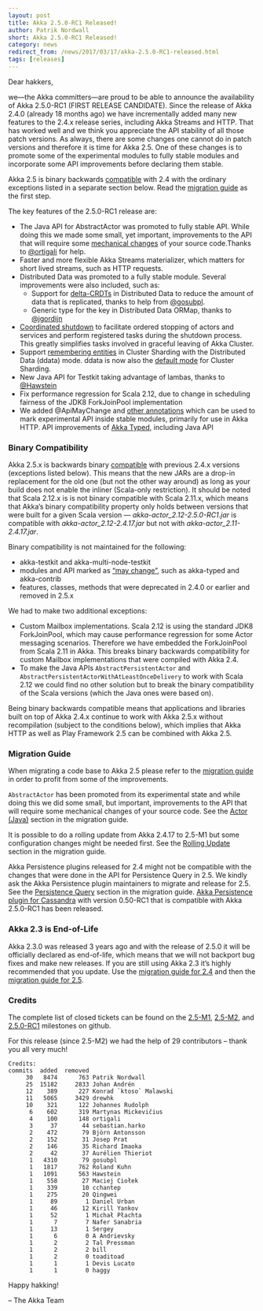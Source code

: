 ```yaml
---
layout: post
title: Akka 2.5.0-RC1 Released!
author: Patrik Nordwall
short: Akka 2.5.0-RC1 Released!
category: news
redirect_from: /news/2017/03/17/akka-2.5.0-RC1-released.html
tags: [releases]
---
```


Dear hakkers,

we—the Akka committers—are proud to be able to announce the availability of Akka 2.5.0-RC1 (FIRST RELEASE CANDIDATE). Since the release of Akka 2.4.0 (already 18 months ago) we have incrementally added many new features to the 2.4.x release series, including Akka Streams and HTTP. That has worked well and we think you appreciate the API stability of all those patch versions. As always, there are some changes one cannot do in patch versions and therefore it is time for Akka 2.5. One of these changes is to promote some of the experimental modules to fully stable modules and incorporate some API improvements before declaring them stable. 

Akka 2.5 is binary backwards [compatible](https://doc.akka.io/docs/akka/2.5/common/binary-compatibility-rules.html) with 2.4 with the ordinary exceptions listed in a separate section below. Read the [migration guide](https://doc.akka.io/docs/akka/2.5/project/migration-guide-2.4.x-2.5.x.html) as the first step.

The key features of the 2.5.0-RC1 release are:

* The Java API for AbstractActor was promoted to fully stable API. While doing this we made some small, yet important, improvements to the API that will require some [mechanical changes](https://doc.akka.io/docs/akka/2.5/project/migration-guide-2.4.x-2.5.x.html#Actor__Java_) of your source code.Thanks to [@ortigali](https://github.com/ortigali) for help.
* Faster and more flexible Akka Streams materializer, which matters for short lived streams, such as HTTP requests.
* Distributed Data was promoted to a fully stable module. Several improvements were also included, such as:
  * Support for [delta-CRDTs](https://doc.akka.io/docs/akka/2.5/scala/distributed-data.html#delta-CRDT) in Distributed Data to reduce the amount of data that is replicated, thanks to help from [@gosubpl](https://github.com/gosubpl).
  * Generic type for the key in Distributed Data ORMap, thanks to [@jgordijn](https://github.com/jgordijn)
* [Coordinated shutdown](https://doc.akka.io/docs/akka/2.5/scala/actors.html#Coordinated_Shutdown) to facilitate ordered stopping of actors and services and perform registered tasks during the shutdown process. This greatly simplifies tasks involved in graceful leaving of Akka Cluster.
* Support [remembering entities](https://doc.akka.io/docs/akka/2.5/scala/cluster-sharding.html#Remembering_Entities) in Cluster Sharding with the Distributed Data (ddata) mode. ddata is now also the [default mode](https://doc.akka.io/docs/akka/2.5/scala/cluster-sharding.html#Distributed_Data_vs__Persistence_Mode) for Cluster Sharding.
* New Java API for Testkit taking advantage of lambas, thanks to [@Hawstein](https://github.com/Hawstein)
* Fix performance regression for Scala 2.12, due to change in scheduling fairness of the JDK8 ForkJoinPool implementation
* We added @ApiMayChange and [other annotations](https://github.com/akka/akka/pull/22110/files) which can be used to mark experimental API inside stable modules, primarily for use in Akka HTTP.
API improvements of [Akka Typed](https://doc.akka.io/docs/akka/2.5/scala/typed.html), including Java API


### Binary Compatibility

Akka 2.5.x is backwards binary [compatible](https://doc.akka.io/docs/akka/2.5/common/binary-compatibility-rules.html) with previous 2.4.x versions (exceptions listed below). This means that the new JARs are a drop-in replacement for the old one (but not the other way around) as long as your build does not enable the inliner (Scala-only restriction). It should be noted that Scala 2.12.x is is not binary compatible with Scala 2.11.x, which means that Akka’s binary compatibility property only holds between versions that were built for a given Scala version — *akka-actor_2.12-2.5.0-RC1.jar* is compatible with *akka-actor_2.12-2.4.17.jar* but not with *akka-actor_2.11-2.4.17.jar*.

Binary compatibility is not maintained for the following:

* akka-testkit and akka-multi-node-testkit
* modules and API marked as [“may change”](https://github.com/akka/akka/blob/master/akka-actor/src/main/java/akka/annotation/ApiMayChange.java), such as akka-typed and akka-contrib
* features, classes, methods that were deprecated in 2.4.0 or earlier and removed in 2.5.x

We had to make two additional exceptions:

* Custom Mailbox implementations. Scala 2.12 is using the standard JDK8 ForkJoinPool, which may cause performance regression for some Actor messaging scenarios. Therefore we have embedded the ForkJoinPool from Scala 2.11 in Akka. This breaks binary backwards compatibility for custom Mailbox implementations that were compiled with Akka 2.4.
* To make the Java APIs `AbstractPersistentActor` and `AbstractPersistentActorWithAtLeastOnceDelivery` to work with Scala 2.12 we could find no other solution but to break the binary compatibility of the Scala versions (which the Java ones were based on).

Being binary backwards compatible means that applications and libraries built on top of Akka 2.4.x continue to work with Akka 2.5.x without recompilation (subject to the conditions below), which implies that Akka HTTP as well as Play Framework 2.5 can be combined with Akka 2.5.


### Migration Guide

When migrating a code base to Akka 2.5 please refer to the [migration guide](https://doc.akka.io/docs/akka/2.5/project/migration-guide-2.4.x-2.5.x.html) in order to profit from some of the improvements.

`AbstractActor` has been promoted from its experimental state and while doing this we did some small, but important, improvements to the API that will require some mechanical changes of your source code. See the [Actor (Java)](https://doc.akka.io/docs/akka/2.5/project/migration-guide-2.4.x-2.5.x.html#Actor__Java_) section in the migration guide.

It is possible to do a rolling update from Akka 2.4.17 to 2.5-M1 but some configuration changes might be needed first. See the [Rolling Update](https://doc.akka.io/docs/akka/2.5/project/migration-guide-2.4.x-2.5.x.html#Rolling_Update) section in the migration guide.

Akka Persistence plugins released for 2.4 might not be compatible with the changes that were done in the API for Persistence Query in 2.5. We kindly ask the Akka Persistence plugin maintainers to migrate and release for 2.5. See the [Persistence Query](https://doc.akka.io/docs/akka/2.5/project/migration-guide-2.4.x-2.5.x.html#Persistence_Query) section in the migration guide. [Akka Persistence plugin for Cassandra](https://github.com/akka/akka-persistence-cassandra) with version 0.50-RC1 that is compatible with Akka 2.5.0-RC1 has been released.

### Akka 2.3 is End-of-Life

Akka 2.3.0 was released 3 years ago and with the release of 2.5.0 it will be officially declared as end-of-life, which means that we will not backport bug fixes and make new releases. If you are still using Akka 2.3 it’s highly recommended that you update. Use the [migration guide for 2.4](https://doc.akka.io/docs/akka/2.4/project/migration-guide-2.3.x-2.4.x.html) and then the [migration guide for 2.5](https://doc.akka.io/docs/akka/2.5/project/migration-guide-2.4.x-2.5.x.html).


### Credits

The complete list of closed tickets can be found on the [2.5-M1](https://github.com/akka/akka/milestone/32?closed=1), [2.5-M2](https://github.com/akka/akka/milestone/104?closed=1), and [2.5.0-RC1](https://github.com/akka/akka/milestone/106?closed=1) milestones on github.

For this release (since 2.5-M2) we had the help of 29 contributors – thank you all very much!

~~~
Credits:
commits  added  removed
     30   8474      763 Patrik Nordwall
     25  15182     2833 Johan Andrén
     12    389      227 Konrad `ktoso` Malawski
     11   5065     3429 drewhk
     10    321      122 Johannes Rudolph
      6    602      319 Martynas Mickevičius
      4    100      148 ortigali
      3     37       44 sebastian.harko
      2    472       79 Björn Antonsson
      2    152       31 Josep Prat
      2    146       35 Richard Imaoka
      2     42       37 Aurélien Thieriot
      1   4310       79 gosubpl
      1   1817      762 Roland Kuhn
      1   1091      563 Hawstein
      1    558       27 Maciej Ciołek
      1    339       10 cchantep
      1    275       20 Qingwei
      1     89        1 Daniel Urban
      1     46       12 Kirill Yankov
      1     52        1 Michał Płachta
      1      7        7 Nafer Sanabria
      1     13        1 Sergey
      1      6        0 A Andrievsky
      1      2        2 Tal Pressman
      1      2        2 bill
      1      2        0 toaditoad
      1      1        1 Devis Lucato
      1      1        0 haggy
~~~

Happy hakking!

– The Akka Team
